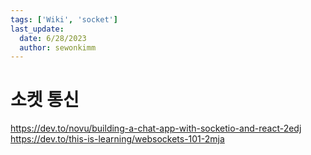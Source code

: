 ```yaml
---
tags: ['Wiki', 'socket']
last_update:
  date: 6/28/2023
  author: sewonkimm
---
```


# 소켓 통신

https://dev.to/novu/building-a-chat-app-with-socketio-and-react-2edj
https://dev.to/this-is-learning/websockets-101-2mja
